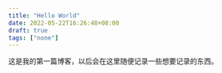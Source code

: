 ```yaml
---
title: "Hello World"
date: 2022-05-22T16:26:48+08:00
draft: true
tags: ["none"]
---
```


这是我的第一篇博客，以后会在这里随便记录一些想要记录的东西。
